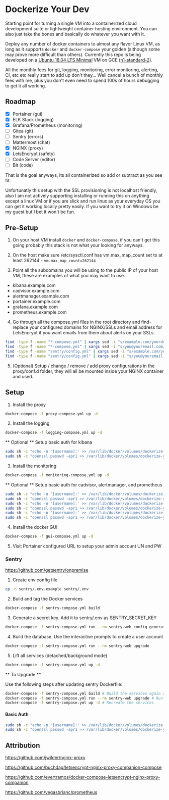 # Dockerize Your Dev

Starting point for turning a single VM into a containerized cloud development suite or lightweight container hosting environment. You can also just take the bones and basically do whatever you want with it.

Deploy any number of docker containers to almost any flavor Linux VM, as long as it supports `docker` and `docker-compose` your golden (although some may prove more difficult than others). Currently this repo is being developed on a [Ubuntu 18.04 LTS Minimal](https://cloud-images.ubuntu.com/minimal/releases/bionic/release/) VM on GCE ([n1-standard-2](https://cloud.google.com/compute/docs/machine-types)).

All the monthly fees for git, logging, monitoring, error monitoring, alerting, CI, etc etc really start to add up don't they... Well cancel a bunch of monthly fees with me, plus you don't even need to spend 100s of hours debugging to get it all working.

## Roadmap

- [x] Portainer (gui)
- [x] ELK Stack (logging)
- [x] Grafana/Prometheus (monitoring)
- [ ] Gitea (git)
- [ ] Sentry (errors)
- [ ] Mattermost (chat)
- [x] NGINX (proxy)
- [x] LetsEncrypt (safety)
- [ ] Code Server (editor)
- [ ] Bit (code)

That is the goal anyways, its all containerized so add or subtract as you see fit.

Unfortunatly this setup with the SSL provisioning is not localhost friendly, also I am not actively supporting installing or running this on anything except a linux VM or if you are slick and run linux as your everyday OS you can get it working locally pretty easily. If you want to try it on Windows be my guest but I bet it won't be fun.

## Pre-Setup

1. On your host VM install `docker` and `docker-compose`, if you can't get this going probably this stack is not what your looking for anyways.

2. On the host make sure /etc/sysctl.conf has vm.max_map_count set to at least 262144 - `vm.max_map_count=262144`

3. Point all the subdomains you will be using to the public IP of your host VM, these are examples of what you may want to use.

* kibana.example.com
* cadvisor.example.com
* alertmanager.example.com
* portainer.example.com
* grafana.example.com
* prometheus.example.com

4. Go through all the compose.yml files in the root directory and find-replace your configured domains for NGINX/SSLs and email address for LetsEncrypt if you want emails from them about alerts on your SSLs.

```bash
find -type f -name "*-compose.yml" | xargs sed -i "s/example.com/yourdomain.com/g"
find -type f -name "*-compose.yml" | xargs sed -i "s/you@youremail.com/yourname@yourdomain.com/g"
find -type f -name "sentry/config.yml" | xargs sed -i "s/example.com/yourdomain.com/g"
find -type f -name "sentry/config.yml" | xargs sed -i "s/you@youremail.com/yourname@yourdomain.com/g"
```

5. (Optional) Setup / change / remove / add proxy configurations in the proxy/conf.d folder, they will all be mounted inside your NGINX container and used.

## Setup

1. Install the proxy

```bash
docker-compose -f proxy-compose.yml up -d
```

2. Install the logging

```bash
docker-compose -f logging-compose.yml up -d
```
** Optional ** Setup basic auth for kibana

```bash
sudo sh -c "echo -n '[username]:' >> /var/lib/docker/volumes/dockerize-your-dev_htpasswd/_data/kibana.example.com"
sudo sh -c "openssl passwd -apr1 >> /var/lib/docker/volumes/dockerize-your-dev_htpasswd/_data/kibana.example.com"
```

3. Install the monitoring

```bash
docker-compose -f monitoring-compose.yml up -d
```
** Optional ** Setup basic auth for cadvisor, alertmanager, and prometheus

```bash
sudo sh -c "echo -n '[username]:' >> /var/lib/docker/volumes/dockerize-your-dev_htpasswd/_data/cadvisor.example.com"
sudo sh -c "openssl passwd -apr1 >> /var/lib/docker/volumes/dockerize-your-dev_htpasswd/_data/cadvisor.example.com"
sudo sh -c "echo -n '[username]:' >> /var/lib/docker/volumes/dockerize-your-dev_htpasswd/_data/alertmanager.example.com"
sudo sh -c "openssl passwd -apr1 >> /var/lib/docker/volumes/dockerize-your-dev_htpasswd/_data/alertmanager.example.com"
sudo sh -c "echo -n '[username]:' >> /var/lib/docker/volumes/dockerize-your-dev_htpasswd/_data/prometheus.example.com"
sudo sh -c "openssl passwd -apr1 >> /var/lib/docker/volumes/dockerize-your-dev_htpasswd/_data/prometheus.example.com"
```

4. Install the docker GUI

```bash
docker-compose -f gui-compose.yml up -d
```

5. Visit Portainer configured URL to setup your admin account UN and PW

### Sentry

https://github.com/getsentry/onpremise

1. Create env config file

```bash
cp -n sentry/.env.example sentry/.env
```

2. Build and tag the Docker services

```bash
docker-compose -f sentry-compose.yml build
```

3. Generate a secret key. Add it to sentry/.env as SENTRY_SECRET_KEY

```bash
docker-compose -f sentry-compose.yml run --rm sentry-web config generate-secret-key
```

4. Build the database. Use the interactive prompts to create a user account

```bash
docker-compose -f sentry-compose.yml run --rm sentry-web upgrade
```

5. Lift all services (detached/background mode)

```bash
docker-compose -f sentry-compose.yml up -d
```

** To Upgrade **

Use the following steps after updating sentry Dockerfile:

```bash
docker-compose -f sentry-compose.yml build # Build the services again after updating
docker-compose -f sentry-compose.yml run --rm sentry-web upgrade # Run new migrations
docker-compose -f sentry-compose.yml up -d # Recreate the services
```

#### Basic Auth

```bash
sudo sh -c "echo -n '[username]:' >> /var/lib/docker/volumes/dockerize-your-dev_htpasswd/_data/${VIRTUAL_HOST}"
sudo sh -c "openssl passwd -apr1 >> /var/lib/docker/volumes/dockerize-your-dev_htpasswd/_data/${VIRTUAL_HOST}"
```

## Attribution

https://github.com/jwilder/nginx-proxy

https://github.com/buchdag/letsencrypt-nginx-proxy-companion-compose

https://github.com/evertramos/docker-compose-letsencrypt-nginx-proxy-companion

https://github.com/vegasbrianc/prometheus
